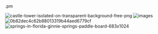 .pm

![castle-tower-isolated-on-transparent-background-free-png](https://github.com/user-attachments/assets/ac498b47-7cb6-4169-aa8d-faeb392f07c9)
![images](https://github.com/user-attachments/assets/86493725-8fd0-421d-a83c-b34ecce7696b)
![0b82dec4c62b88013319b44aed6779cf](https://github.com/user-attachments/assets/20d7403d-b34e-4a23-bd46-5b596a77fe52)
![springs-in-florida-ginnie-springs-paddle-board-683x1024](https://github.com/user-attachments/assets/ec5d2d0c-4bf3-4b00-8f24-7ee4829d6434)
